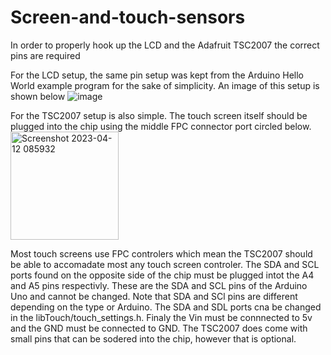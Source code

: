 # Screen-and-touch-sensors

In order to properly hook up the LCD and the Adafruit TSC2007 the correct pins are required

For the LCD setup, the same pin setup was kept from the Arduino Hello World example program for the sake of simplicity. An image of this setup is shown below
![image](https://user-images.githubusercontent.com/123525432/231464135-824529f8-7560-4c6d-8928-f1d041b8f095.png)

For the TSC2007 setup is also simple. The touch screen itself should be plugged into the chip using the middle FPC connector port circled below.
<img width="173" alt="Screenshot 2023-04-12 085932" src="https://user-images.githubusercontent.com/123525432/231465104-8c2f3345-d49d-481d-85e9-d0088bcb56cb.png">

Most touch screens use FPC controlers which mean the TSC2007 should be able to accomadate most any touch screen controler. The SDA and SCL ports found on the opposite side of the chip must be plugged intot the A4 and A5 pins respectivly. These are the SDA and SCL pins of the Arduino Uno and cannot be changed. Note that SDA and SCl pins are different depending on the type or Arduino. The SDA and SDL ports cna be changed in the libTouch/touch_settings.h. Finaly the Vin must be connnected to 5v and the GND must be connected to GND. The TSC2007 does come with small pins that can be sodered into the chip, however that is optional.
